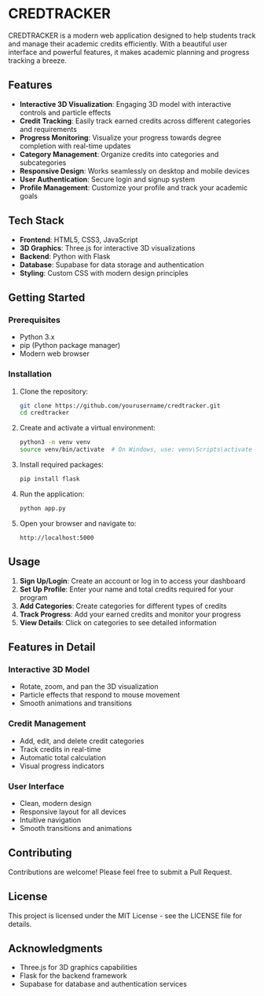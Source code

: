 # CREDTRACKER

CREDTRACKER is a modern web application designed to help students track and manage their academic credits efficiently. With a beautiful user interface and powerful features, it makes academic planning and progress tracking a breeze.

## Features

- **Interactive 3D Visualization**: Engaging 3D model with interactive controls and particle effects
- **Credit Tracking**: Easily track earned credits across different categories and requirements
- **Progress Monitoring**: Visualize your progress towards degree completion with real-time updates
- **Category Management**: Organize credits into categories and subcategories
- **Responsive Design**: Works seamlessly on desktop and mobile devices
- **User Authentication**: Secure login and signup system
- **Profile Management**: Customize your profile and track your academic goals

## Tech Stack

- **Frontend**: HTML5, CSS3, JavaScript
- **3D Graphics**: Three.js for interactive 3D visualizations
- **Backend**: Python with Flask
- **Database**: Supabase for data storage and authentication
- **Styling**: Custom CSS with modern design principles

## Getting Started

### Prerequisites

- Python 3.x
- pip (Python package manager)
- Modern web browser

### Installation

1. Clone the repository:
   ```bash
   git clone https://github.com/yourusername/credtracker.git
   cd credtracker
   ```

2. Create and activate a virtual environment:
   ```bash
   python3 -m venv venv
   source venv/bin/activate  # On Windows, use: venv\Scripts\activate
   ```

3. Install required packages:
   ```bash
   pip install flask
   ```

4. Run the application:
   ```bash
   python app.py
   ```

5. Open your browser and navigate to:
   ```
   http://localhost:5000
   ```

## Usage

1. **Sign Up/Login**: Create an account or log in to access your dashboard
2. **Set Up Profile**: Enter your name and total credits required for your program
3. **Add Categories**: Create categories for different types of credits
4. **Track Progress**: Add your earned credits and monitor your progress
5. **View Details**: Click on categories to see detailed information

## Features in Detail

### Interactive 3D Model
- Rotate, zoom, and pan the 3D visualization
- Particle effects that respond to mouse movement
- Smooth animations and transitions

### Credit Management
- Add, edit, and delete credit categories
- Track credits in real-time
- Automatic total calculation
- Visual progress indicators

### User Interface
- Clean, modern design
- Responsive layout for all devices
- Intuitive navigation
- Smooth transitions and animations

## Contributing

Contributions are welcome! Please feel free to submit a Pull Request.

## License

This project is licensed under the MIT License - see the LICENSE file for details.

## Acknowledgments

- Three.js for 3D graphics capabilities
- Flask for the backend framework
- Supabase for database and authentication services 